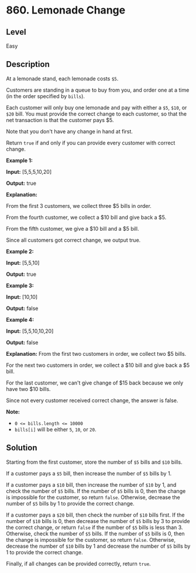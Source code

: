 # 860. Lemonade Change
## Level
Easy

## Description
At a lemonade stand, each lemonade costs `$5`. 

Customers are standing in a queue to buy from you, and order one at a time (in the order specified by `bills`).

Each customer will only buy one lemonade and pay with either a `$5`, `$10`, or `$20` bill.  You must provide the correct change to each customer, so that the net transaction is that the customer pays $5.

Note that you don't have any change in hand at first.

Return `true` if and only if you can provide every customer with correct change.

**Example 1:**

**Input:** [5,5,5,10,20]

**Output:** true

**Explanation:**

From the first 3 customers, we collect three $5 bills in order.

From the fourth customer, we collect a $10 bill and give back a $5.

From the fifth customer, we give a $10 bill and a $5 bill.

Since all customers got correct change, we output true.

**Example 2:**

**Input:** [5,5,10]

**Output:** true

**Example 3:**

**Input:** [10,10]

**Output:** false

**Example 4:**

**Input:** [5,5,10,10,20]

**Output:** false

**Explanation:**
From the first two customers in order, we collect two $5 bills.

For the next two customers in order, we collect a $10 bill and give back a $5 bill.

For the last customer, we can't give change of $15 back because we only have two $10 bills.

Since not every customer received correct change, the answer is false.

**Note:**

* `0 <= bills.length <= 10000`
* `bills[i]` will be either `5`, `10`, or `20`.

## Solution
Starting from the first customer, store the number of `$5` bills and `$10` bills.

If a customer pays a `$5` bill, then increase the number of `$5` bills by 1.

If a customer pays a `$10` bill, then increase the number of `$10` by 1, and check the number of `$5` bills. If the number of `$5` bills is 0, then the change is impossible for the customer, so return `false`. Otherwise, decrease the number of `$5` bills by 1 to provide the correct change.

If a customer pays a `$20` bill, then check the number of `$10` bills first. If the number of `$10` bills is 0, then decrease the number of `$5` bills by 3 to provide the correct change, or return `false` if the number of `$5` bills is less than 3. Otherwise, check the number of `$5` bills. If the number of `$5` bills is 0, then the change is impossible for the customer, so return `false`. Otherwise, decrease the number of `$10` bills by 1 and decrease the number of `$5` bills by 1 to provide the correct change.

Finally, if all changes can be provided correctly, return `true`.
